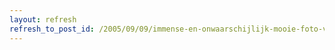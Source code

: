 ```yaml
---
layout: refresh
refresh_to_post_id: /2005/09/09/immense-en-onwaarschijlijk-mooie-foto-van-katrina
---
```

